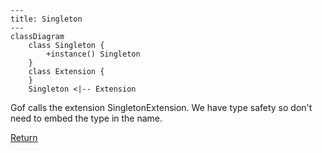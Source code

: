 ```mermaid
---
title: Singleton
---
classDiagram
    class Singleton {
        +instance() Singleton
    }
    class Extension {
    }
    Singleton <|-- Extension
```
Gof calls the extension SingletonExtension. We have type safety so don't need to embed the type in the name.


[Return](../../../../../../../../README.md)